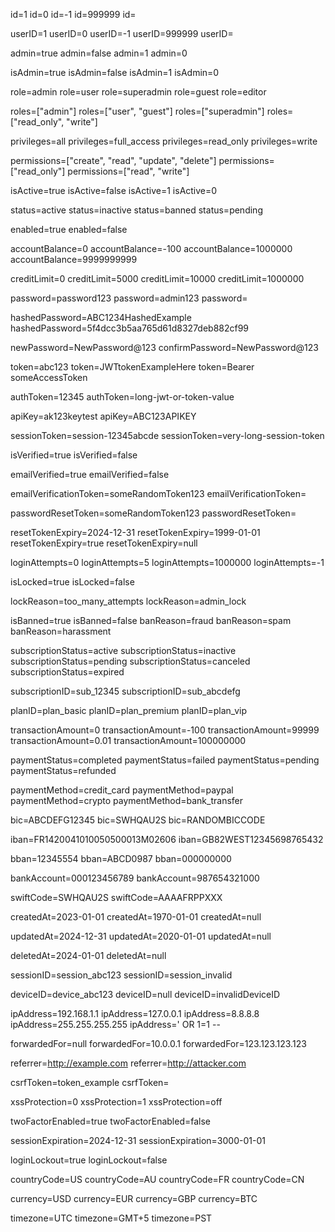 id=1
id=0
id=-1
id=999999
id=<script>alert(1)</script>

userID=1
userID=0
userID=-1
userID=999999
userID=<script>alert(1)</script>

admin=true
admin=false
admin=1
admin=0

isAdmin=true
isAdmin=false
isAdmin=1
isAdmin=0

role=admin
role=user
role=superadmin
role=guest
role=editor

roles=["admin"]
roles=["user", "guest"]
roles=["superadmin"]
roles=["read_only", "write"]

privileges=all
privileges=full_access
privileges=read_only
privileges=write

permissions=["create", "read", "update", "delete"]
permissions=["read_only"]
permissions=["read", "write"]

isActive=true
isActive=false
isActive=1
isActive=0

status=active
status=inactive
status=banned
status=pending

enabled=true
enabled=false

accountBalance=0
accountBalance=-100
accountBalance=1000000
accountBalance=9999999999

creditLimit=0
creditLimit=5000
creditLimit=10000
creditLimit=1000000

password=password123
password=admin123
password=<script>alert(1)</script>

hashedPassword=ABC1234HashedExample
hashedPassword=5f4dcc3b5aa765d61d8327deb882cf99

newPassword=NewPassword@123
confirmPassword=NewPassword@123

token=abc123
token=JWTtokenExampleHere
token=Bearer someAccessToken

authToken=12345
authToken=long-jwt-or-token-value

apiKey=ak123keytest
apiKey=ABC123APIKEY

sessionToken=session-12345abcde
sessionToken=very-long-session-token

isVerified=true
isVerified=false

emailVerified=true
emailVerified=false

emailVerificationToken=someRandomToken123
emailVerificationToken=<script>alert(1)</script>

passwordResetToken=someRandomToken123
passwordResetToken=<script>alert(1)</script>

resetTokenExpiry=2024-12-31
resetTokenExpiry=1999-01-01
resetTokenExpiry=true
resetTokenExpiry=null

loginAttempts=0
loginAttempts=5
loginAttempts=1000000
loginAttempts=-1

isLocked=true
isLocked=false

lockReason=too_many_attempts
lockReason=admin_lock

isBanned=true
isBanned=false
banReason=fraud
banReason=spam
banReason=harassment

subscriptionStatus=active
subscriptionStatus=inactive
subscriptionStatus=pending
subscriptionStatus=canceled
subscriptionStatus=expired

subscriptionID=sub_12345
subscriptionID=sub_abcdefg

planID=plan_basic
planID=plan_premium
planID=plan_vip

transactionAmount=0
transactionAmount=-100
transactionAmount=99999
transactionAmount=0.01
transactionAmount=100000000

paymentStatus=completed
paymentStatus=failed
paymentStatus=pending
paymentStatus=refunded

paymentMethod=credit_card
paymentMethod=paypal
paymentMethod=crypto
paymentMethod=bank_transfer

bic=ABCDEFG12345
bic=SWHQAU2S
bic=RANDOMBICCODE

iban=FR1420041010050500013M02606
iban=GB82WEST12345698765432

bban=12345554
bban=ABCD0987
bban=000000000

bankAccount=000123456789
bankAccount=987654321000

swiftCode=SWHQAU2S
swiftCode=AAAAFRPPXXX

createdAt=2023-01-01
createdAt=1970-01-01
createdAt=null

updatedAt=2024-12-31
updatedAt=2020-01-01
updatedAt=null

deletedAt=2024-01-01
deletedAt=null

sessionID=session_abc123
sessionID=session_invalid

deviceID=device_abc123
deviceID=null
deviceID=invalidDeviceID

ipAddress=192.168.1.1
ipAddress=127.0.0.1
ipAddress=8.8.8.8
ipAddress=255.255.255.255
ipAddress=' OR 1=1 --

forwardedFor=null
forwardedFor=10.0.0.1
forwardedFor=123.123.123.123

referrer=http://example.com
referrer=http://attacker.com

csrfToken=token_example
csrfToken=<script>alert('csrf')</script>

xssProtection=0
xssProtection=1
xssProtection=off

twoFactorEnabled=true
twoFactorEnabled=false

sessionExpiration=2024-12-31
sessionExpiration=3000-01-01

loginLockout=true
loginLockout=false

countryCode=US
countryCode=AU
countryCode=FR
countryCode=CN

currency=USD
currency=EUR
currency=GBP
currency=BTC

timezone=UTC
timezone=GMT+5
timezone=PST

